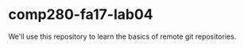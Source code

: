 comp280-fa17-lab04
==================

We'll use this repository to learn the basics of remote git repositories.
